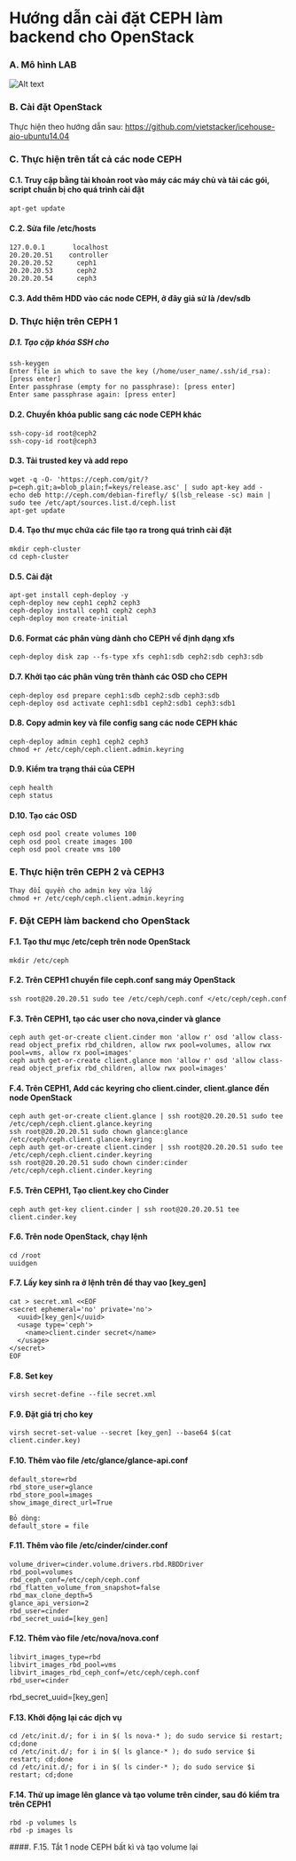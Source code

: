 ﻿# Hướng dẫn cài đặt CEPH làm backend cho OpenStack

### A. Mô hình LAB

![Alt text](http://i.imgur.com/48mcxTh.jpg)

### B. Cài đặt OpenStack
Thực hiện theo hướng dẫn sau:
https://github.com/vietstacker/icehouse-aio-ubuntu14.04
### C. Thực hiện trên tất cả các node CEPH

#### C.1. Truy cập bằng tài khoản root vào máy các máy chủ và tải các gói, script chuẩn bị cho quá trình cài đặt
```sh
apt-get update
```

#### C.2. Sửa file /etc/hosts
    127.0.0.1       localhost
    20.20.20.51    controller
    20.20.20.52      ceph1
    20.20.20.53      ceph2
    20.20.20.54      ceph3
	
#### C.3. Add thêm HDD vào các node CEPH, ở đây giả sử là /dev/sdb
	
### D. Thực hiện trên CEPH 1
##### D.1. Tạo cặp khóa SSH cho 
    ssh-keygen
    Enter file in which to save the key (/home/user_name/.ssh/id_rsa): [press enter]
    Enter passphrase (empty for no passphrase): [press enter]
    Enter same passphrase again: [press enter]
	
#### D.2. Chuyển khóa public sang các node CEPH khác
    ssh-copy-id root@ceph2
    ssh-copy-id root@ceph3
	
#### D.3. Tải trusted key và add repo	
    wget -q -O- 'https://ceph.com/git/?p=ceph.git;a=blob_plain;f=keys/release.asc' | sudo apt-key add -
    echo deb http://ceph.com/debian-firefly/ $(lsb_release -sc) main | sudo tee /etc/apt/sources.list.d/ceph.list
	apt-get update
	
#### D.4. Tạo thư mục chứa các file tạo ra trong quá trình cài đặt
    mkdir ceph-cluster
    cd ceph-cluster
	

#### D.5. Cài đặt 
	apt-get install ceph-deploy -y
    ceph-deploy new ceph1 ceph2 ceph3
    ceph-deploy install ceph1 ceph2 ceph3
    ceph-deploy mon create-initial
	
		
#### D.6. Format các phân vùng dành cho CEPH về định dạng xfs
    ceph-deploy disk zap --fs-type xfs ceph1:sdb ceph2:sdb ceph3:sdb
	
#### D.7. Khởi tạo các phân vùng trên thành các OSD cho CEPH
    ceph-deploy osd prepare ceph1:sdb ceph2:sdb ceph3:sdb
    ceph-deploy osd activate ceph1:sdb1 ceph2:sdb1 ceph3:sdb1
	
#### D.8. Copy admin key và file config sang các node CEPH khác
    ceph-deploy admin ceph1 ceph2 ceph3
    chmod +r /etc/ceph/ceph.client.admin.keyring
	
#### D.9. Kiểm tra trạng thái của CEPH
    ceph health
    ceph status
	
#### D.10. Tạo các OSD
    ceph osd pool create volumes 100
    ceph osd pool create images 100
    ceph osd pool create vms 100
	
### E. Thực hiện trên CEPH 2 và CEPH3
    Thay đổi quyền cho admin key vừa lấy
    chmod +r /etc/ceph/ceph.client.admin.keyring
	
### F. Đặt CEPH làm backend cho OpenStack
#### F.1. Tạo thư mục /etc/ceph trên node OpenStack
    mkdir /etc/ceph
	
#### F.2. Trên CEPH1 chuyển file ceph.conf sang máy OpenStack
    ssh root@20.20.20.51 sudo tee /etc/ceph/ceph.conf </etc/ceph/ceph.conf
	
#### F.3. Trên CEPH1, tạo các user cho nova,cinder và glance
    ceph auth get-or-create client.cinder mon 'allow r' osd 'allow class-read object_prefix rbd_children, allow rwx pool=volumes, allow rwx pool=vms, allow rx pool=images'
    ceph auth get-or-create client.glance mon 'allow r' osd 'allow class-read object_prefix rbd_children, allow rwx pool=images'
	
#### F.4. Trên CEPH1, Add các keyring cho client.cinder, client.glance đến node OpenStack
    ceph auth get-or-create client.glance | ssh root@20.20.20.51 sudo tee /etc/ceph/ceph.client.glance.keyring
    ssh root@20.20.20.51 sudo chown glance:glance /etc/ceph/ceph.client.glance.keyring
    ceph auth get-or-create client.cinder | ssh root@20.20.20.51 sudo tee /etc/ceph/ceph.client.cinder.keyring
    ssh root@20.20.20.51 sudo chown cinder:cinder /etc/ceph/ceph.client.cinder.keyring

#### F.5. Trên CEPH1, Tạo client.key cho Cinder  
    ceph auth get-key client.cinder | ssh root@20.20.20.51 tee client.cinder.key
	
#### F.6. Trên node OpenStack, chạy lệnh
    cd /root
    uuidgen
	
#### F.7. Lấy key sinh ra ở lệnh trên để thay vao [key_gen]
    cat > secret.xml <<EOF
    <secret ephemeral='no' private='no'>
      <uuid>[key_gen]</uuid>
      <usage type='ceph'>
        <name>client.cinder secret</name>
      </usage>
    </secret>
    EOF
#### F.8. Set key
    virsh secret-define --file secret.xml
	
#### F.9. Đặt giá trị cho key
    virsh secret-set-value --secret [key_gen] --base64 $(cat client.cinder.key)
	
#### F.10. Thêm vào file /etc/glance/glance-api.conf
    default_store=rbd
    rbd_store_user=glance
    rbd_store_pool=images
    show_image_direct_url=True
	
    Bỏ dòng:
    default_store = file
	
#### F.11. Thêm vào file /etc/cinder/cinder.conf
    volume_driver=cinder.volume.drivers.rbd.RBDDriver
    rbd_pool=volumes
    rbd_ceph_conf=/etc/ceph/ceph.conf
    rbd_flatten_volume_from_snapshot=false
    rbd_max_clone_depth=5
    glance_api_version=2
    rbd_user=cinder
    rbd_secret_uuid=[key_gen]
	
#### F.12. Thêm vào file /etc/nova/nova.conf
    libvirt_images_type=rbd
    libvirt_images_rbd_pool=vms
    libvirt_images_rbd_ceph_conf=/etc/ceph/ceph.conf
    rbd_user=cinder
   rbd_secret_uuid=[key_gen]
  
#### F.13. Khởi động lại các dịch vụ
    cd /etc/init.d/; for i in $( ls nova-* ); do sudo service $i restart; cd;done
    cd /etc/init.d/; for i in $( ls glance-* ); do sudo service $i restart; cd;done
    cd /etc/init.d/; for i in $( ls cinder-* ); do sudo service $i restart; cd;done
	
#### F.14. Thử up image lên glance và tạo volume trên cinder, sau đó kiểm tra trên CEPH1
    rbd -p volumes ls
    rbd -p images ls
	
####. F.15. Tắt 1 node CEPH bất kì và tạo volume lại
   